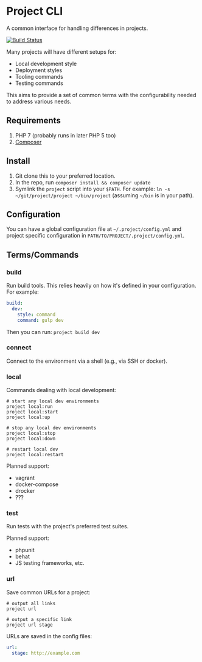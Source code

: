 # Project CLI

A common interface for handling differences in projects.

[![Build Status](https://travis-ci.org/robballou/project.svg?branch=master)](https://travis-ci.org/robballou/project)

Many projects will have different setups for:

* Local development style
* Deployment styles
* Tooling commands
* Testing commands

This aims to provide a set of common terms with the configurability needed to address various needs.

## Requirements

1. PHP 7 (probably runs in later PHP 5 too)
1. [Composer](https://getcomposer.org/)

## Install

1. Git clone this to your preferred location.
1. In the repo, run `composer install && composer update`
1. Symlink the `project` script into your `$PATH`. For example: `ln -s ~/git/project/project ~/bin/project` (assuming `~/bin` is in your path).

## Configuration

You can have a global configuration file at `~/.project/config.yml` and project specific configuration in `PATH/TO/PROJECT/.project/config.yml`.

## Terms/Commands

### build

Run build tools. This relies heavily on how it's defined in your configuration. For example:

```yaml
build:
  dev:
    style: command
    command: gulp dev
```

Then you can run: `project build dev`

### connect

Connect to the environment via a shell (e.g., via SSH or docker).

### local

Commands dealing with local development:

    # start any local dev environments
    project local:run
    project local:start
    project local:up

    # stop any local dev environments
    project local:stop
    project local:down

    # restart local dev
    project local:restart

Planned support:

- vagrant
- docker-compose
- drocker
- ???

### test

Run tests with the project's preferred test suites.

Planned support:

- phpunit
- behat
- JS testing frameworks, etc.

### url

Save common URLs for a project:

    # output all links
    project url

    # output a specific link
    project url stage

URLs are saved in the config files:

```yaml
url:
  stage: http://example.com
```
